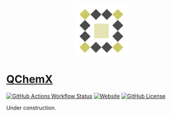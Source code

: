 <p align="center">
    <img alt="favicon" src="./docs/assets/favicon.png"
        width="138" />
</p>

# [QChemX](https://qchemx.github.io/)

[![GitHub Actions Workflow Status](https://github.com/QChemX/qchemx.github.io/actions/workflows/build.yml/badge.svg)](https://github.com/QChemX/qchemx.github.io/blob/main/.github/workflows/build.yml)
[![Website](https://img.shields.io/badge/website-qchemx.github.io-yellow)](https://qchemx.github.io/)
[![GitHub License](https://img.shields.io/github/license/QChemX/qchemx.github.io)](https://github.com/QChemX/qchemx.github.io/blob/main/LICENSE)

Under construction.
